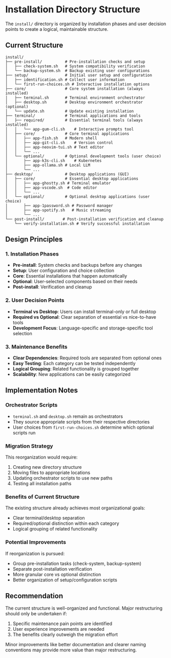 <!-- SPDX-FileCopyrightText: 2025 The Karei Authors -->
<!-- SPDX-License-Identifier: CC0-1.0 -->

# Installation Directory Structure

The `install/` directory is organized by installation phases and user decision points to create a logical, maintainable structure.

## Current Structure

```text
install/
├── pre-install/          # Pre-installation checks and setup
│   ├── check-system.sh   # System compatibility verification
│   └── backup-system.sh  # Backup existing user configurations
├── setup/                # Initial user setup and configuration
│   ├── identification.sh # Collect user information
│   └── first-run-choices.sh # Interactive installation options
├── core/                 # Core system installation (always installed)
│   ├── terminal.sh       # Terminal environment orchestrator
│   ├── desktop.sh        # Desktop environment orchestrator (optional)
│   └── update.sh         # Update existing installation
├── terminal/             # Terminal applications and tools
│   ├── required/         # Essential terminal tools (always installed)
│   │   └── app-gum-cli.sh    # Interactive prompts tool
│   ├── core/             # Core terminal applications
│   │   ├── app-fish.sh   # Modern shell
│   │   ├── app-git-cli.sh    # Version control
│   │   ├── app-neovim-tui.sh # Text editor
│   │   └── ...
│   └── optional/         # Optional development tools (user choice)
│       ├── app-k3s-cli.sh    # Kubernetes
│       ├── app-ollama.sh # Local LLM
│       └── ...
├── desktop/              # Desktop applications (GUI)
│   ├── core/             # Essential desktop applications
│   │   ├── app-ghostty.sh # Terminal emulator
│   │   ├── app-vscode.sh  # Code editor
│   │   └── ...
│   └── optional/         # Optional desktop applications (user choice)
│       ├── app-1password.sh # Password manager
│       ├── app-spotify.sh   # Music streaming
│       └── ...
└── post-install/        # Post-installation verification and cleanup
    └── verify-installation.sh # Verify successful installation
```

## Design Principles

### 1. Installation Phases
- **Pre-install**: System checks and backups before any changes
- **Setup**: User configuration and choice collection
- **Core**: Essential installations that happen automatically
- **Optional**: User-selected components based on their needs
- **Post-install**: Verification and cleanup

### 2. User Decision Points
- **Terminal vs Desktop**: Users can install terminal-only or full desktop
- **Required vs Optional**: Clear separation of essential vs nice-to-have tools
- **Development Focus**: Language-specific and storage-specific tool selection

### 3. Maintenance Benefits
- **Clear Dependencies**: Required tools are separated from optional ones
- **Easy Testing**: Each category can be tested independently
- **Logical Grouping**: Related functionality is grouped together
- **Scalability**: New applications can be easily categorized

## Implementation Notes

### Orchestrator Scripts
- `terminal.sh` and `desktop.sh` remain as orchestrators
- They source appropriate scripts from their respective directories
- User choices from `first-run-choices.sh` determine which optional scripts run

### Migration Strategy

This reorganization would require:
1. Creating new directory structure
2. Moving files to appropriate locations
3. Updating orchestrator scripts to use new paths
4. Testing all installation paths

### Benefits of Current Structure

The existing structure already achieves most organizational goals:
- Clear terminal/desktop separation
- Required/optional distinction within each category
- Logical grouping of related functionality

### Potential Improvements

If reorganization is pursued:
- Group pre-installation tasks (check-system, backup-system)
- Separate post-installation verification
- More granular core vs optional distinction
- Better organization of setup/configuration scripts

## Recommendation

The current structure is well-organized and functional. Major restructuring should only be undertaken if:
1. Specific maintenance pain points are identified
2. User experience improvements are needed
3. The benefits clearly outweigh the migration effort

Minor improvements like better documentation and clearer naming conventions may provide more value than major restructuring.
